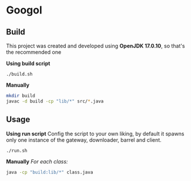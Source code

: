 # Googol

## Build
This project was created and developed using **OpenJDK 17.0.10**, so that's the recommended one

**Using build script**
```shell
./build.sh
```
**Manually**
```sh
mkdir build
javac -d build -cp "lib/*" src/*.java
```

## Usage

**Using run script**
Config the script to your own liking, by default it spawns only one instance of the gateway, downloader, barrel and client.
```shell
./run.sh
```
**Manually**
*For each class:*
```sh
java -cp "build:lib/*" class.java
```
